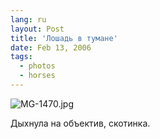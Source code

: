 ```yaml
---
lang: ru
layout: Post
title: 'Лошадь в тумане'
date: Feb 13, 2006
tags:
  - photos
  - horses
---
```




![MG-1470.jpg](upload://MG-1470.jpg)

Дыхнула на объектив, скотинка.
